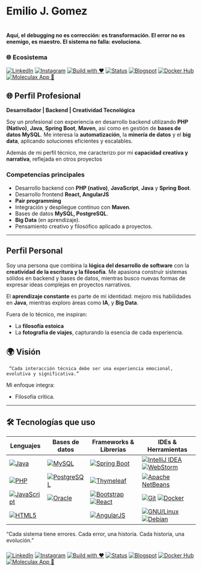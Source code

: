 # Emilio J. Gomez 
# 
 **Aquí, el debugging no es corrección: es transformación. El error no es enemigo, es maestro. El sistema no falla: evoluciona.**
###  
### 🌐 Ecosistema 

[![LinkedIn](https://img.shields.io/badge/LinkedIn-%230A66C2.svg?logo=linkedin&logoColor=white)](https://www.linkedin.com/in/moleculax)
[![Instagram](https://img.shields.io/badge/Instagram-%23E4405F.svg?logo=instagram&logoColor=white)](https://www.instagram.com/moleculax)
[![Build with ❤️](https://img.shields.io/badge/built%20with-%E2%9D%A4-red)]()
[![Status](https://img.shields.io/badge/status-en%20evolución-8A2BE2)]()
[![Blogspot](https://img.shields.io/badge/Blogspot-%23FF5722.svg?logo=blogger&logoColor=white)](http://moleculax.blogspot.com)
[![Docker Hub](https://img.shields.io/badge/Docker-%230db7ed.svg?logo=docker&logoColor=white)](https://hub.docker.com/u/moleculax)
[![Moleculax App 🚀](https://img.shields.io/badge/Moleculax%20App-%23000000.svg?logo=vercel&logoColor=white)](https://moleculaxapp.vercel.app/)




##
## 🌐 Perfil Profesional

**Desarrollador  | Backend  | Creatividad Tecnológica**

Soy un profesional con experiencia en desarrollo backend utilizando **PHP (Nativo)**, **Java**, **Spring Boot**, **Maven**, así como en gestión de **bases de datos MySQL**. Me interesa la **automatización**, la **minería de datos** y el **big data**, aplicando soluciones eficientes y escalables.
 

Además de mi perfil técnico, me caracterizo por mi **capacidad creativa y narrativa**, reflejada en otros proyectos 

### Competencias principales
- Desarrollo backend con **PHP (nativo)**, **JavaScript**, **Java** y **Spring Boot**.
- Desarrollo frontend **React, AngularJS**
- **Pair programming**
- Integración y despliegue continuo con **Maven**.
- Bases de datos **MySQL, PostgreSQL**.
-  **Big Data** (en aprendizaje).
- Pensamiento creativo y filosófico aplicado a proyectos.

---

##  Perfil Personal

Soy una persona que combina la **lógica del desarrollo de software** con la **creatividad de la escritura y la filosofía**. Me apasiona construir sistemas sólidos en backend y bases de datos, mientras busco nuevas formas de expresar ideas complejas en proyectos narrativos.

El **aprendizaje constante** es parte de mi identidad: mejoro mis habilidades en **Java**, mientras exploro áreas como **IA**, y  **Big Data**.

Fuera de lo técnico, me inspiran:
- La **filosofía estoica**
- La **fotografía de viajes**, capturando la esencia de cada experiencia.

## 🌍 Visión
```
 “Cada interacción técnica debe ser una experiencia emocional, evolutiva y significativa.”
```
Mi enfoque integra:
- Filosofía crítica.

---

## 🛠️ Tecnologías que uso





| Lenguajes                              | Bases de datos                                                                 | Frameworks & Librerías                                                           | IDEs & Herramientas                                                              |
|----------------------------------------|--------------------------------------------------------------------------------|----------------------------------------------------------------------------------|----------------------------------------------------------------------------------|
| [![Java](https://img.shields.io/badge/Java-007396.svg?logo=java&logoColor=white)](https://www.java.com/) | [![MySQL](https://img.shields.io/badge/MySQL-4479A1.svg?logo=mysql&logoColor=white)](https://www.mysql.com/) | [![Spring Boot](https://img.shields.io/badge/Spring_Boot-6DB33F.svg?logo=springboot&logoColor=white)](https://spring.io/projects/spring-boot) | [![IntelliJ IDEA](https://img.shields.io/badge/IntelliJ_IDEA-000000.svg?logo=intellijidea&logoColor=white)](https://www.jetbrains.com/idea/) [![WebStorm](https://img.shields.io/badge/WebStorm-000000.svg?logo=webstorm&logoColor=white)](https://www.jetbrains.com/webstorm/) |
| [![PHP](https://img.shields.io/badge/PHP-777BB4.svg?logo=php&logoColor=white)](https://www.php.net/) | [![PostgreSQL](https://img.shields.io/badge/PostgreSQL-4169E1.svg?logo=postgresql&logoColor=white)](https://www.postgresql.org/) | [![Thymeleaf](https://img.shields.io/badge/Thymeleaf-005F0F.svg?logo=thymeleaf&logoColor=white)](https://www.thymeleaf.org/) | [![Apache NetBeans](https://img.shields.io/badge/Apache_NetBeans-1B6AC6.svg?logo=apache&logoColor=white)](https://netbeans.apache.org/) |
| [![JavaScript](https://img.shields.io/badge/JavaScript-F7DF1E.svg?logo=javascript&logoColor=black)](https://developer.mozilla.org/en-US/docs/Web/JavaScript) | [![Oracle](https://img.shields.io/badge/Oracle-F80000.svg?logo=oracle&logoColor=white)](https://www.oracle.com/database/) | [![Bootstrap](https://img.shields.io/badge/Bootstrap-7952B3.svg?logo=bootstrap&logoColor=white)](https://getbootstrap.com/) [![React](https://img.shields.io/badge/React-61DAFB.svg?logo=react&logoColor=black)](https://react.dev/) | [![Git](https://img.shields.io/badge/Git-F05032.svg?logo=git&logoColor=white)](https://git-scm.com/) [![Docker](https://img.shields.io/badge/Docker-2496ED.svg?logo=docker&logoColor=white)](https://www.docker.com/) |
| [![HTML5](https://img.shields.io/badge/HTML5-E34F26.svg?logo=html5&logoColor=white)](https://developer.mozilla.org/en-US/docs/Web/HTML) | &nbsp; | [![AngularJS](https://img.shields.io/badge/AngularJS-E23237.svg?logo=angularjs&logoColor=white)](https://angularjs.org/) | [![GNU/Linux](https://img.shields.io/badge/GNU/Linux-333333.svg?logo=linux&logoColor=white)](https://www.gnu.org/) [![Debian](https://img.shields.io/badge/Debian-A81D33.svg?logo=debian&logoColor=white)](https://www.debian.org/) |




 “Cada sistema tiene errores. Cada error, una historia. Cada historia, una evolución.”



###  
[![LinkedIn](https://img.shields.io/badge/LinkedIn-%230A66C2.svg?logo=linkedin&logoColor=white)](https://www.linkedin.com/in/moleculax) [![Instagram](https://img.shields.io/badge/Instagram-%23E4405F.svg?logo=instagram&logoColor=white)](https://www.instagram.com/moleculax)   [![Build with ❤️](https://img.shields.io/badge/built%20with-%E2%9D%A4-red)]() [![Status](https://img.shields.io/badge/status-en%20evolución-8A2BE2)]()  [![Blogspot](https://img.shields.io/badge/Blogspot-%23FF5722.svg?logo=blogger&logoColor=white)](http://moleculax.blogspot.com) [![Docker Hub](https://img.shields.io/badge/Docker-%230db7ed.svg?logo=docker&logoColor=white)](https://hub.docker.com/u/moleculax)[![Moleculax App 🚀](https://img.shields.io/badge/Moleculax%20App-%23000000.svg?logo=vercel&logoColor=white)](https://moleculaxapp.vercel.app/)
###


